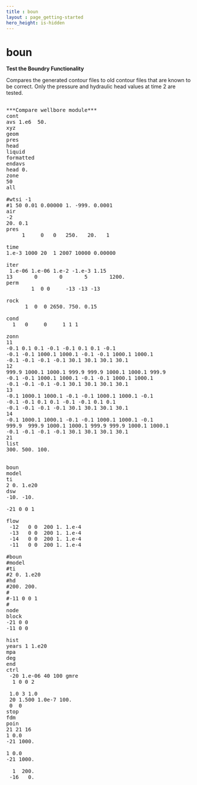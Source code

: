 ```yaml
---
title : boun
layout : page_getting-started
hero_height: is-hidden
---
```


# boun

**Test the Boundry Functionality**

Compares the generated contour files to old contour files that are known to be correct. Only the pressure and hydraulic head values at time 2 are tested.

<pre>

***Compare wellbore module***
cont
avs 1.e6  50.
xyz
geom
pres
head
liquid
formatted
endavs
head 0.
zone
50
all

#wtsi -1
#1 50 0.01 0.00000 1. -999. 0.0001 
air
-2
20. 0.1
pres 
     1     0   0   250.   20.   1 
         
time
1.e-3 1000 20  1 2007 10000 0.00000

iter
 1.e-06 1.e-06 1.e-2 -1.e-3 1.15
13       0       0       5       1200.   
perm
        1  0 0     -13 -13 -13  
        
rock
      1  0  0 2650. 750. 0.15

cond
  1   0     0     1 1 1     

zonn
11
-0.1 0.1 0.1 -0.1 -0.1 0.1 0.1 -0.1
-0.1 -0.1 1000.1 1000.1 -0.1 -0.1 1000.1 1000.1
-0.1 -0.1 -0.1 -0.1 30.1 30.1 30.1 30.1
12
999.9 1000.1 1000.1 999.9 999.9 1000.1 1000.1 999.9
-0.1 -0.1 1000.1 1000.1 -0.1 -0.1 1000.1 1000.1
-0.1 -0.1 -0.1 -0.1 30.1 30.1 30.1 30.1
13
-0.1 1000.1 1000.1 -0.1 -0.1 1000.1 1000.1 -0.1
-0.1 -0.1 0.1 0.1 -0.1 -0.1 0.1 0.1
-0.1 -0.1 -0.1 -0.1 30.1 30.1 30.1 30.1
14
-0.1 1000.1 1000.1 -0.1 -0.1 1000.1 1000.1 -0.1
999.9  999.9 1000.1 1000.1 999.9 999.9 1000.1 1000.1
-0.1 -0.1 -0.1 -0.1 30.1 30.1 30.1 30.1
21
list
300. 500. 100.


boun
model
ti
2 0. 1.e20
dsw
-10. -10.

-21 0 0 1

flow
 -12   0 0  200 1. 1.e-4
 -13   0 0  200 1. 1.e-4
 -14   0 0  200 1. 1.e-4
 -11   0 0  200 1. 1.e-4

#boun
#model
#ti
#2 0. 1.e20
#hd
#200. 200.
#
#-11 0 0 1
#
node
block
-21 0 0 
-11 0 0 

hist
years 1 1.e20
mpa
deg
end
ctrl
 -20 1.e-06 40 100 gmre
  1 0 0 2

 1.0 3 1.0
 20 1.500 1.0e-7 100. 
 0  0 
stop
fdm
poin
21 21 16
1 0.0
-21 1000.

1 0.0
-21 1000.

  1  200.
 -16   0.
</pre>